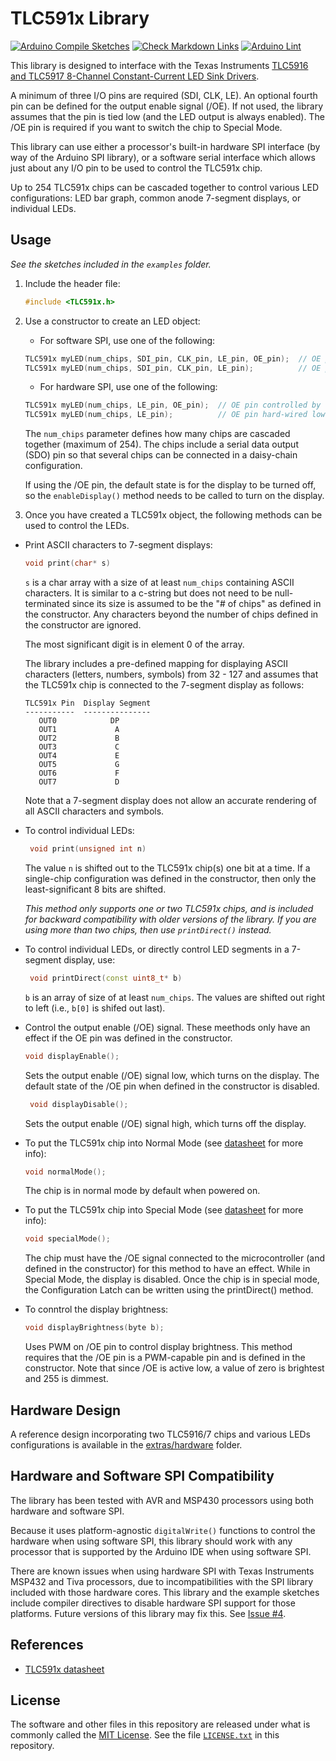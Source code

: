 # TLC591x Library

[![Arduino Compile Sketches](https://github.com/Andy4495/TLC591x/actions/workflows/arduino-compile-sketches.yml/badge.svg)](https://github.com/Andy4495/TLC591x/actions/workflows/arduino-compile-sketches.yml)
[![Check Markdown Links](https://github.com/Andy4495/TLC591x/actions/workflows/CheckMarkdownLinks.yml/badge.svg)](https://github.com/Andy4495/TLC591x/actions/workflows/CheckMarkdownLinks.yml)
[![Arduino Lint](https://github.com/Andy4495/TLC591x/actions/workflows/arduino-lint.yml/badge.svg)](https://github.com/Andy4495/TLC591x/actions/workflows/arduino-lint.yml)

This library is designed to interface with the Texas Instruments [TLC5916 and TLC5917 8-Channel Constant-Current LED Sink Drivers][1].

A minimum of three I/O pins are required (SDI, CLK, LE). An optional fourth pin can be defined for the output enable signal (/OE). If not used, the library assumes that the pin is tied low (and the LED output is always enabled). The /OE pin is required if you want to switch the chip to Special Mode.

This library can use either a processor's built-in hardware SPI interface (by way of the Arduino SPI library), or a software serial interface which allows just about any I/O pin to be used to control the TLC591x chip.

Up to 254 TLC591x chips can be cascaded together to control various LED configurations: LED bar graph, common anode 7-segment displays, or individual LEDs.

## Usage

*See the sketches included in the `examples` folder.*

1. Include the header file:

    ```cpp
    #include <TLC591x.h>
    ```

2. Use a constructor to create an LED object:

    - For software SPI, use one of the following:

    ```cpp
    TLC591x myLED(num_chips, SDI_pin, CLK_pin, LE_pin, OE_pin);  // OE pin controlled by library
    TLC591x myLED(num_chips, SDI_pin, CLK_pin, LE_pin);          // OE pin hard-wired low (always enabled)
    ```

   - For hardware SPI, use one of the following:

    ```cpp
    TLC591x myLED(num_chips, LE_pin, OE_pin);  // OE pin controlled by library
    TLC591x myLED(num_chips, LE_pin);          // OE pin hard-wired low (always enabled)
    ```

    The `num_chips` parameter defines how many chips are cascaded together (maximum of 254). The chips include a serial data output (SDO) pin so that several chips can be connected in a daisy-chain configuration.

    If using the /OE pin, the default state is for the display to be turned off, so the `enableDisplay()` method needs to be called to turn on the display.

3. Once you have created a TLC591x object, the following methods can be used to control the LEDs.

- Print ASCII characters to 7-segment displays:

   ```cpp
   void print(char* s)
   ```

   `s` is a char array with a size of at least `num_chips` containing ASCII characters. It is similar to a c-string but does not need to be null-terminated since its size is assumed to be the "# of chips" as defined in the constructor. Any characters beyond the number of chips defined in the constructor are ignored.

   The most significant digit is in element 0 of the array.

   The library includes a pre-defined mapping for displaying ASCII characters (letters, numbers, symbols) from 32 - 127 and assumes that the TLC591x chip is connected to the 7-segment display as follows:

   ```text
   TLC591x Pin  Display Segment
   -----------  ---------------
      OUT0            DP
      OUT1             A
      OUT2             B
      OUT3             C
      OUT4             E
      OUT5             G
      OUT6             F
      OUT7             D
   ```

   Note that a 7-segment display does not allow an accurate rendering of all ASCII characters and symbols.

- To control individual LEDs:

   ```cpp
    void print(unsigned int n)
   ```

   The value `n` is shifted out to the TLC591x chip(s) one bit at a time. If a single-chip configuration was defined in the constructor, then only the least-significant 8 bits are shifted.

   *This method only supports one or two TLC591x chips, and is included for backward compatibility with older versions of the library. If you are using more than two chips, then use `printDirect()` instead.*

- To control individual LEDs, or directly control LED segments in a 7-segment display, use:

   ```cpp
    void printDirect(const uint8_t* b)
   ```

   `b` is an array of size of at least `num_chips`. The values are shifted out right to left (i.e., `b[0]` is shifed out last).

- Control the output enable (/OE) signal. These meethods only have an effect if the OE pin was defined in the constructor.

   ```cpp
   void displayEnable();
   ```

   Sets the output enable (/OE) signal low, which turns on the display. The default state of the /OE pin when defined in the constructor is disabled.

   ```cpp
    void displayDisable();  
   ```

   Sets the output enable (/OE) signal high, which turns off the display.  

- To put the TLC591x chip into Normal Mode (see [datasheet][1] for more info):

   ```cpp
   void normalMode();
   ```

   The chip is in normal mode by default when powered on.

- To put the TLC591x chip into Special Mode (see [datasheet][1] for more info):

   ```cpp
   void specialMode();
   ```

   The chip must have the /OE signal connected to the microcontroller (and defined in the constructor) for this method to have an effect. While in Special Mode, the display is disabled. Once the chip is in special mode, the Configuration Latch can be written using the printDirect() method.

- To conntrol the display brightness:

   ```cpp
   void displayBrightness(byte b);
   ```

   Uses PWM on /OE pin to control display brightness. This method requires that the /OE pin is a PWM-capable pin and is defined in the constructor. Note that since /OE is active low, a value of zero is brightest and 255 is dimmest.

## Hardware Design

A reference design incorporating two TLC5916/7 chips and various LEDs configurations is available in the [extras/hardware][2] folder.

## Hardware and Software SPI Compatibility

The library has been tested with AVR and MSP430 processors using both hardware and software SPI.

Because it uses platform-agnostic `digitalWrite()` functions to control the hardware when using software SPI,  this library should work with any processor that is supported by the Arduino IDE when using software SPI.

There are known issues when using hardware SPI with Texas Instruments MSP432 and Tiva processors, due to incompatibilities with the SPI library included with those hardware cores. This library and the example sketches include compiler directives to disable hardware SPI support for those platforms. Future versions of this library may fix this. See [Issue #4][3].

## References

- [TLC591x datasheet][1]

## License

The software and other files in this repository are released under what is commonly called the [MIT License][100]. See the file [`LICENSE.txt`][101] in this repository.

[1]: http://www.ti.com/lit/ds/symlink/tlc5916.pdf
[2]: ./extras/hardware
[3]: https://github.com/Andy4495/TLC591x/issues/4
[100]: https://choosealicense.com/licenses/mit/
[101]: ./LICENSE.txt
[200]: https://github.com/Andy4495/TLC591x
